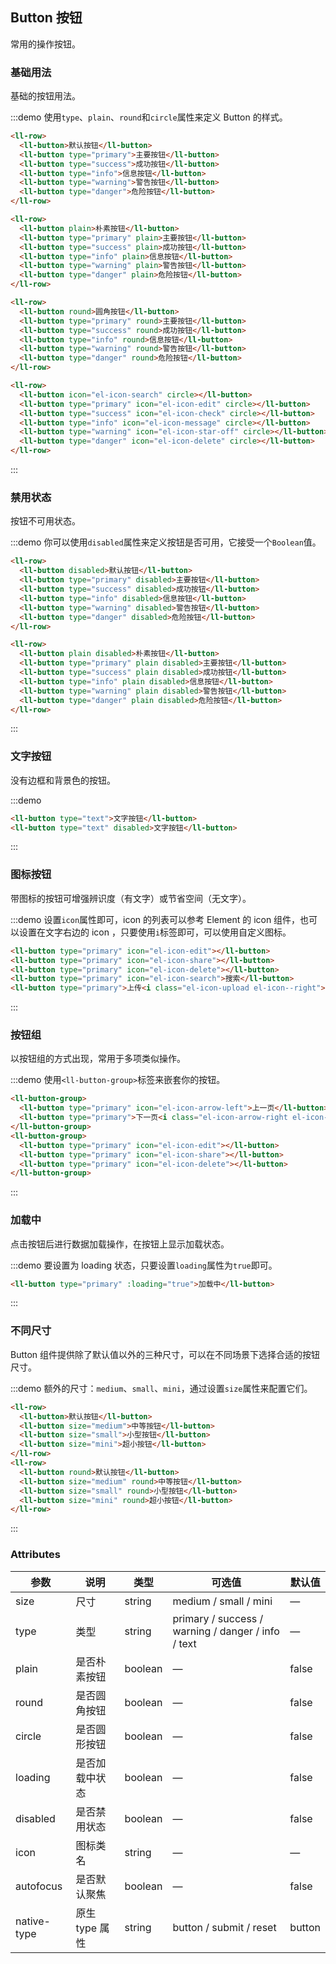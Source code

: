 <style>
  .demo-box.demo-button {
    .el-row {
      margin-bottom: 20px;
      
      &:last-child {
        margin-bottom: 0;
      }
    }
    .el-button + .el-button {
      margin-left: 10px;
    }
    .el-button-group {
      .el-button + .el-button {
        margin-left: 0;
      }

      & + .el-button-group {
        margin-left: 10px;
      }
    }
  }
</style>

## Button 按钮
常用的操作按钮。

### 基础用法

基础的按钮用法。

:::demo 使用`type`、`plain`、`round`和`circle`属性来定义 Button 的样式。

```html
<ll-row>
  <ll-button>默认按钮</ll-button>
  <ll-button type="primary">主要按钮</ll-button>
  <ll-button type="success">成功按钮</ll-button>
  <ll-button type="info">信息按钮</ll-button>
  <ll-button type="warning">警告按钮</ll-button>
  <ll-button type="danger">危险按钮</ll-button>
</ll-row>

<ll-row>
  <ll-button plain>朴素按钮</ll-button>
  <ll-button type="primary" plain>主要按钮</ll-button>
  <ll-button type="success" plain>成功按钮</ll-button>
  <ll-button type="info" plain>信息按钮</ll-button>
  <ll-button type="warning" plain>警告按钮</ll-button>
  <ll-button type="danger" plain>危险按钮</ll-button>
</ll-row>

<ll-row>
  <ll-button round>圆角按钮</ll-button>
  <ll-button type="primary" round>主要按钮</ll-button>
  <ll-button type="success" round>成功按钮</ll-button>
  <ll-button type="info" round>信息按钮</ll-button>
  <ll-button type="warning" round>警告按钮</ll-button>
  <ll-button type="danger" round>危险按钮</ll-button>
</ll-row>

<ll-row>
  <ll-button icon="el-icon-search" circle></ll-button>
  <ll-button type="primary" icon="el-icon-edit" circle></ll-button>
  <ll-button type="success" icon="el-icon-check" circle></ll-button>
  <ll-button type="info" icon="el-icon-message" circle></ll-button>
  <ll-button type="warning" icon="el-icon-star-off" circle></ll-button>
  <ll-button type="danger" icon="el-icon-delete" circle></ll-button>
</ll-row>
```
:::

### 禁用状态

按钮不可用状态。

:::demo 你可以使用`disabled`属性来定义按钮是否可用，它接受一个`Boolean`值。

```html
<ll-row>
  <ll-button disabled>默认按钮</ll-button>
  <ll-button type="primary" disabled>主要按钮</ll-button>
  <ll-button type="success" disabled>成功按钮</ll-button>
  <ll-button type="info" disabled>信息按钮</ll-button>
  <ll-button type="warning" disabled>警告按钮</ll-button>
  <ll-button type="danger" disabled>危险按钮</ll-button>
</ll-row>

<ll-row>
  <ll-button plain disabled>朴素按钮</ll-button>
  <ll-button type="primary" plain disabled>主要按钮</ll-button>
  <ll-button type="success" plain disabled>成功按钮</ll-button>
  <ll-button type="info" plain disabled>信息按钮</ll-button>
  <ll-button type="warning" plain disabled>警告按钮</ll-button>
  <ll-button type="danger" plain disabled>危险按钮</ll-button>
</ll-row>
```
:::

### 文字按钮

没有边框和背景色的按钮。

:::demo
```html
<ll-button type="text">文字按钮</ll-button>
<ll-button type="text" disabled>文字按钮</ll-button>
```
:::

### 图标按钮

带图标的按钮可增强辨识度（有文字）或节省空间（无文字）。

:::demo 设置`icon`属性即可，icon 的列表可以参考 Element 的 icon 组件，也可以设置在文字右边的 icon ，只要使用`i`标签即可，可以使用自定义图标。

```html
<ll-button type="primary" icon="el-icon-edit"></ll-button>
<ll-button type="primary" icon="el-icon-share"></ll-button>
<ll-button type="primary" icon="el-icon-delete"></ll-button>
<ll-button type="primary" icon="el-icon-search">搜索</ll-button>
<ll-button type="primary">上传<i class="el-icon-upload el-icon--right"></i></ll-button>
```
:::

### 按钮组

以按钮组的方式出现，常用于多项类似操作。

:::demo 使用`<ll-button-group>`标签来嵌套你的按钮。

```html
<ll-button-group>
  <ll-button type="primary" icon="el-icon-arrow-left">上一页</ll-button>
  <ll-button type="primary">下一页<i class="el-icon-arrow-right el-icon--right"></i></ll-button>
</ll-button-group>
<ll-button-group>
  <ll-button type="primary" icon="el-icon-edit"></ll-button>
  <ll-button type="primary" icon="el-icon-share"></ll-button>
  <ll-button type="primary" icon="el-icon-delete"></ll-button>
</ll-button-group>
```
:::

### 加载中

点击按钮后进行数据加载操作，在按钮上显示加载状态。

:::demo 要设置为 loading 状态，只要设置`loading`属性为`true`即可。

```html
<ll-button type="primary" :loading="true">加载中</ll-button>
```
:::

### 不同尺寸

Button 组件提供除了默认值以外的三种尺寸，可以在不同场景下选择合适的按钮尺寸。

:::demo 额外的尺寸：`medium`、`small`、`mini`，通过设置`size`属性来配置它们。

```html
<ll-row>
  <ll-button>默认按钮</ll-button>
  <ll-button size="medium">中等按钮</ll-button>
  <ll-button size="small">小型按钮</ll-button>
  <ll-button size="mini">超小按钮</ll-button>
</ll-row>
<ll-row>
  <ll-button round>默认按钮</ll-button>
  <ll-button size="medium" round>中等按钮</ll-button>
  <ll-button size="small" round>小型按钮</ll-button>
  <ll-button size="mini" round>超小按钮</ll-button>
</ll-row>
```
:::

### Attributes
| 参数      | 说明    | 类型      | 可选值       | 默认值   |
|---------- |-------- |---------- |-------------  |-------- |
| size     | 尺寸   | string  |   medium / small / mini            |    —     |
| type     | 类型   | string    |   primary / success / warning / danger / info / text |     —    |
| plain     | 是否朴素按钮   | boolean    | — | false   |
| round     | 是否圆角按钮   | boolean    | — | false   |
| circle     | 是否圆形按钮   | boolean    | — | false   |
| loading     | 是否加载中状态   | boolean    | — | false   |
| disabled  | 是否禁用状态    | boolean   | —   | false   |
| icon  | 图标类名 | string   |  —  |  —  |
| autofocus  | 是否默认聚焦 | boolean   |  —  |  false  |
| native-type | 原生 type 属性 | string | button / submit / reset | button |
